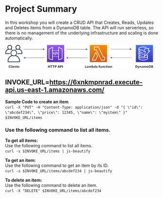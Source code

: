 # Project Summary <br>

<p>In this workshop you will create a CRUD API that Creates, Reads, Updates and Deletes items from a DynamoDB table. The API will run serverless, so there is no management of the underlying infrastructure and scaling is done automatically.</p>

![Architectural Diagram!](assets/images/ddb-crud.png "Architectural Diagram!")

## INVOKE_URL=https://6xnkmpnrad.execute-api.us-east-1.amazonaws.com/

**Sample Code to create an item**<br>
`curl -X "PUT" -H "Content-Type: application/json" -d "{ \"id\": \"abcdef234\", \"price\": 12345, \"name\": \"myitem\" }" $INVOKE_URL/items`

### Use the following command to list all items.

**To get all items:**<br>
Use the following command to list all items.<br>
`curl -s $INVOKE_URL/items | js-beautify` <br>

**To get an item:**<br>
Use the following command to get an item by its ID.<br>
`curl -s $INVOKE_URL/items/abcdef234 | js-beautify`<br>

**To delete an item:**<br>
Use the following command to delete an item.<br>
`curl -X "DELETE" $INVOKE_URL/items/abcdef234`<br>
